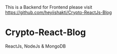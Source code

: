 This is a Backend 
for Frontend please visit https://github.com/heyiishakti/Crypto-ReactJs-Blog
# Crypto-React-Blog
ReactJs, NodeJs &amp; MongoDB
